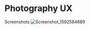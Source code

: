 # Photography UX

Screenshots
![Screenshot_1592584889](https://user-images.githubusercontent.com/60258980/103462296-044aea00-4d46-11eb-9acb-50b90a2dc65c.png)
